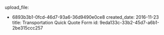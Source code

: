 upload_file:
  - 6893b3b1-0fcd-46d7-93a6-36d9490e0ce8
created_date: 2016-11-23
title: Transportation Quick Quote Form
id: 9eda133c-33b2-45d7-a6b1-2be315ccc257
